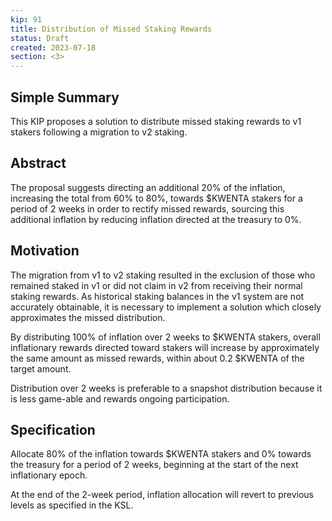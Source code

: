 ```yaml
---
kip: 91
title: Distribution of Missed Staking Rewards
status: Draft
created: 2023-07-18
section: <3>
---
```


## Simple Summary

This KIP proposes a solution to distribute missed staking rewards to v1 stakers following a migration to v2 staking.

## Abstract

The proposal suggests directing an additional 20% of the inflation, increasing the total from 60% to 80%, towards $KWENTA stakers for a period of 2 weeks in order to rectify missed rewards, sourcing this additional inflation by reducing inflation directed at the treasury to 0%.

## Motivation

The migration from v1 to v2 staking resulted in the exclusion of those who remained staked in v1 or did not claim in v2 from receiving their normal staking rewards. As historical staking balances in the v1 system are not accurately obtainable, it is necessary to implement a solution which closely approximates the missed distribution.

By distributing 100% of inflation over 2 weeks to $KWENTA stakers, overall inflationary rewards directed toward stakers will increase by approximately the same amount as missed rewards, within about 0.2 $KWENTA of the target amount.

Distribution over 2 weeks is preferable to a snapshot distribution because it is less game-able and rewards ongoing participation.

## Specification

Allocate 80% of the inflation towards $KWENTA stakers and 0% towards the treasury for a period of 2 weeks, beginning at the start of the next inflationary epoch.

At the end of the 2-week period, inflation allocation will revert to previous levels as specified in the KSL.
